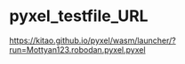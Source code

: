 # pyxel_testfile_URL

https://kitao.github.io/pyxel/wasm/launcher/?run=Mottyan123.robodan.pyxel.pyxel
